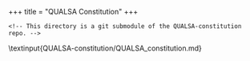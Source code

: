 +++
title = "QUALSA Constitution"
+++

~~~
<!-- This directory is a git submodule of the QUALSA-constitution repo. -->
~~~
\textinput{QUALSA-constitution/QUALSA_constitution.md}